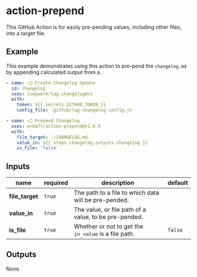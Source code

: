 # action-prepend

This GitHub Action is for easily pre-pending values, including other files, into a target file.

## Example

This example demonstrates using this action to pre-pend the `changelog.md` by appending calculated output from a .

```yaml
- name: ✍🏼 Create Changelog Update
  id: changelog
  uses: loopwerk/tag-changelog@v1
  with:
    token: ${{ secrets.GITHUB_TOKEN }}
    config_file: .github/tag-changelog-config.js

- name: ✍🏼 Prepend Changelog
  uses: endaft/action-prepend@v1.0.0
  with:
    file_target: ./CHANGELOG.md
    value_in: ${{ steps.changelog.outputs.changelog }}
    is_file: 'false'
```

## Inputs

| name            | required | description                                           | default |
| --------------- | -------- | ----------------------------------------------------- | ------- |
| **file_target** | `true`   | The path to a file to which data will be pre-pended.  |         |
| **value_in**    | `true`   | The value, or file path of a value, to be pre-pended. |         |
| **is_file**     | `true`   | Whether or not to get the `in_value` is a file path.  | `false` |

## Outputs

None
